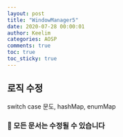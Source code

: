 ```yaml
---
layout: post
title: "WindowManager5"
date: 2020-07-28 00:00:01
author: Keelim
categories: AOSP
comments: true
toc: true
toc_sticky: true
---
```


## 로직 수정
switch case 문도, hashMap, enumMap

<script src="https://gist.github.com/keelim/e6a04c99c9002a91129127d0b993cfac.js"></script>


 

### 🧶 모든 문서는 수정될 수 있습니다

